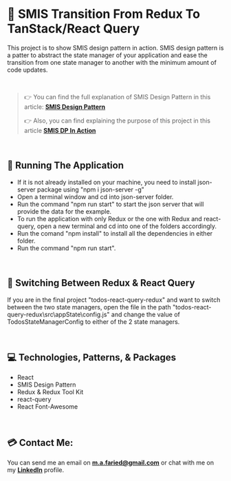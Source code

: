 # 📐 SMIS Transition From Redux To TanStack/React Query

This project is to show SMIS design pattern in action. SMIS design pattern is a patter to abstract the state manager of your application and ease the transition from one state manager to another with the minimum amount of code updates.

<br>

> 👉 You can find the full explanation of SMIS Design Pattern in this article: **[SMIS Design Pattern](https://medium.com/@m.a.faried/smis-design-pattern-d725a7ad814c)**
>
> 👉 Also, you can find explaining the purpose of this project in this article **[SMIS DP In Action]()**

<br>

## 🚀 Running The Application
* If it is not already installed on your machine, you need to install json-server package using "npm i json-server -g"
* Open a terminal window and cd into json-server folder.
* Run the command "npm run start" to start the json server that will provide the data for the example.
* To run the application with only Redux or the one with Redux and react-query, open a new terminal and cd into one of the folders accordingly.
* Run the comand "npm install" to install all the dependencies in either folder.
* Run the command "npm run start".

<br>

## 🔬 Switching Between Redux & React Query

If you are in the final project "todos-react-query-redux" and want to switch between the two state managers, open the file in the path "todos-react-query-redux\src\appState\config.js" and change the value of TodosStateManagerConfig to either of the 2 state managers.

<br>

## 💻 Technologies, Patterns, & Packages
* React
* SMIS Design Pattern
* Redux & Redux Tool Kit
* react-query
* React Font-Awesome

<br>

## 💳 Contact Me:
You can send me an email on **m.a.faried@gmail.com** or chat with me on my **[LinkedIn](https://www.linkedin.com/in/mo-faried-0258a445/)** profile.